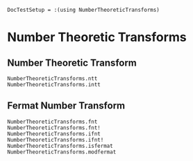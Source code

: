```@meta
DocTestSetup = :(using NumberTheoreticTransforms)
```

# Number Theoretic Transforms

## Number Theoretic Transform

```@docs
NumberTheoreticTransforms.ntt
NumberTheoreticTransforms.intt
```

## Fermat Number Transform

```@docs
NumberTheoreticTransforms.fnt
NumberTheoreticTransforms.fnt!
NumberTheoreticTransforms.ifnt
NumberTheoreticTransforms.ifnt!
NumberTheoreticTransforms.isfermat
NumberTheoreticTransforms.modfermat
```
